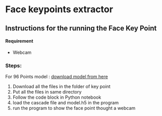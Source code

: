 # Face keypoints extractor
## Instructions for the running the Face Key Point

#### Requirement 
- Webcam 

### Steps:

For 96 Points model : [download model from here](https://drive.google.com/file/d/1dI4fevPv6j8HJgwzt_-fDUstTASgMLhp/view?usp=sharing
)

1. Download all the files in the folder of key point 
2. Put all the files in same directory 
3. Follow the code block in Python notebook 
4. load the cascade file and model.h5 in the program 
5. run the program to show the face point thought a webcam 
